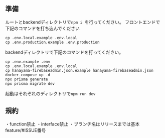 ## 準備


ルートとbackendディレクトリで`npm i `を行ってください。
フロントエンドで下記のコマンドを打ち込んでください
```
cp .env.local.example .env.local
cp .env.production.example .env.production
```

backendディレクトリで下記のコマンドを打ってください。
```
cp .env.example .env
cp .env.local.example .env.local
cp hanayama-firebaseadmin.json.example hanayama-firebaseadmin.json
docker-compose up -d
npx prisma generate
npx prisma migrate dev
```

起動はそれぞれのディレクトリで`npm run dev`

## 規約

・function禁止
・interface禁止
・ブランチ名はリリースまでは基本feature/#ISSUE番号
